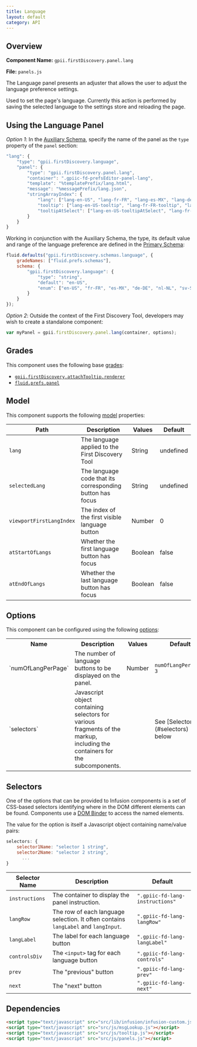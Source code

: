 ```yaml
---
title: Language
layout: default
category: API
---
```


## Overview

**Component Name:** `gpii.firstDiscovery.panel.lang`

**File:** `panels.js`

The Language panel presents an adjuster that allows the user to adjust the language preference settings.

Used to set the page's language. Currently this action is performed by saving the selected
language to the settings store and reloading the page.

## Using the Language Panel

*Option 1*: In the
[Auxiliary Schema](http://docs.fluidproject.org/infusion/development/AuxiliarySchemaForPreferencesFramework.html),
specify the name of the panel as the `type` property of the `panel` section:
```javascript
"lang": {
    "type": "gpii.firstDiscovery.language",
    "panel": {
        "type": "gpii.firstDiscovery.panel.lang",
        "container": ".gpiic-fd-prefsEditor-panel-lang",
        "template": "%templatePrefix/lang.html",
        "message": "%messagePrefix/lang.json",
        "stringArrayIndex": {
            "lang": ["lang-en-US", "lang-fr-FR", "lang-es-MX", "lang-de-DE", "lang-nl-NL", "lang-sv-SE"],
            "tooltip": ["lang-en-US-tooltip", "lang-fr-FR-tooltip", "lang-es-MX-tooltip", "lang-de-DE-tooltip", "lang-nl-NL-tooltip", "lang-sv-SE-tooltip"],
            "tooltipAtSelect": ["lang-en-US-tooltipAtSelect", "lang-fr-FR-tooltipAtSelect", "lang-es-MX-tooltipAtSelect", "lang-de-DE-tooltipAtSelect", "lang-nl-NL-tooltipAtSelect", "lang-sv-SE-tooltipAtSelect"]
        }
    }
}
```

Working in conjunction with the Auxiliary Schema, the type, its default value and range of
the language preference are defined in the
[Primary Schema](http://docs.fluidproject.org/infusion/development/PrimarySchemaForPreferencesFramework.html):
```javascript
fluid.defaults("gpii.firstDiscovery.schemas.language", {
    gradeNames: ["fluid.prefs.schemas"],
    schema: {
        "gpii.firstDiscovery.language": {
            "type": "string",
            "default": "en-US",
            "enum": ["en-US", "fr-FR", "es-MX", "de-DE", "nl-NL", "sv-SE"]
        }
    }
});
```

*Option 2*: Outside the context of the First Discovery Tool, developers may wish to create a standalone component:
```javascript
var myPanel = gpii.firstDiscovery.panel.lang(container, options);
```

## Grades

This component uses the following base
[grades](http://docs.fluidproject.org/infusion/development/ComponentGrades.html):

* [`gpii.firstDiscovery.attachTooltip.renderer`](attachTooltipRenderer.md)
* [`fluid.prefs.panel`](http://docs.fluidproject.org/infusion/development/Panels.html)

## Model

This component supports the following
[model](http://docs.fluidproject.org/infusion/development/tutorial-gettingStartedWithInfusion/ModelComponents.html)
properties:

| Path   | Description | Values | Default |
|--------|-------------|--------|---------|
| `lang` | The language applied to the First Discovery Tool | String | undefined |
| `selectedLang` | The language code that its corresponding button has focus | String | undefined |
| `viewportFirstLangIndex` | The index of the first visible language button | Number | 0 |
| `atStartOfLangs` | Whether the first language button has focus | Boolean | false |
| `atEndOfLangs` | Whether the last language button has focus | Boolean | false |

## Options

This component can be configured using the following
[options](http://docs.fluidproject.org/infusion/development/ComponentOptionsAndDefaults.html):

<table>
    <tr><th>Name</th><th>Description</th><th>Values</th><th>Default</th></tr>
    <tr>
        <td>`numOfLangPerPage`</td>
        <td>The number of language buttons to be displayed on the panel.</td>
        <td>Number</td>
        <td>
        <pre><code>numOfLangPerPage: 3</code></pre>
        </td>
    </tr>
    <tr>
        <td>`selectors`</td>
        <td>Javascript object containing selectors for various fragments of the markup, including the containers for the subcomponents.</td>
        <td></td>
        <td>See [Selectors](#selectors) below</td>
    </tr>
</table>

## Selectors

One of the options that can be provided to Infusion components is a set of CSS-based
selectors identifying where in the DOM different elements can be found. Components use a
[DOM Binder](http://docs.fluidproject.org/infusion/development/DOMBinder.html) to access the
named elements.

The value for the option is itself a Javascript object containing name/value pairs:

```javascript
selectors: {
    selector1Name: "selector 1 string",
    selector2Name: "selector 2 string",
      ...
}
```

| Selector Name | Description | Default |
|---------------|-------------|---------|
| `instructions` | The container to display the panel instruction. | `".gpiic-fd-lang-instructions"` |
| `langRow` | The row of each language selection. It often contains `langLabel` and `langInput`. | `".gpiic-fd-lang-langRow"` |
| `langLabel` | The label for each language button | `".gpiic-fd-lang-langLabel"` |
| `controlsDiv` | The `<input>` tag for each language button | `".gpiic-fd-lang-controls"` |
| `prev` | The "previous" button | `".gpiic-fd-lang-prev"` |
| `next` | The "next" button | `".gpiic-fd-lang-next"` |

## Dependencies

```html
<script type="text/javascript" src="src/lib/infusion/infusion-custom.js"></script>
<script type="text/javascript" src="src/js/msgLookup.js"></script>
<script type="text/javascript" src="src/js/tooltip.js"></script>
<script type="text/javascript" src="src/js/panels.js"></script>
```

